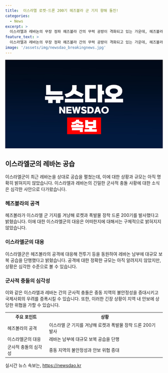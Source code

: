 ```yaml
---
title:  이스라엘 로켓·드론 200기 헤즈볼라 군 기지 향해 돌진!
categories:
  - News
excerpt: >
  이스라엘과 레바논의 무장 정파 헤즈볼라 간의 무력 공방이 격화되고 있는 가운데, 헤즈볼라가 이스라엘 북부의 군 기지를 겨냥해 로켓과 폭발물 장착 드론 200기를 발사했다고 발표했다. 이에 대응하여 이스라엘군은 레바논 남부에 대규모 보복 공습을 단행하며 다수의 로켓 발사대를 파괴했다고 밝혔다. 최근에도 하마스 최고위급 지휘관이 사망한 이후 헤즈볼라가 무력 대응 수위를 높이고 있음을 알 수 있다.
feature_text: >
  이스라엘과 레바논의 무장 정파 헤즈볼라 간의 무력 공방이 격화되고 있는 가운데, 헤즈볼라가 이스라엘 북부의 군 기지를 겨냥해 로켓과 폭발물 장착 드론 200기를 발사했다고 발표했다. 이에 대응하여 이스라엘군은 레바논 남부에 대규모 보복 공습을 단행하며 다수의 로켓 발사대를 파괴했다고 밝혔다. 최근에도 하마스 최고위급 지휘관이 사망한 이후 헤즈볼라가 무력 대응 수위를 높이고 있음을 알 수 있다.
image: '/assets/img/newsdao_breakingnews.jpg'
---
```


<p><img src="/assets/img/newsdao_breakingnews.jpg" alt="firstkoreanews 속보" /></p>

<h2 data-ke-size="size26">이스라엘군의 레바논 공습</h2>

<p data-ke-size="size16">이스라엘군이 최근 레바논을 상대로 공습을 펼쳤는데, 이에 대한 상황과 규모는 아직 명확히 밝혀지지 않았습니다. 이스라엘과 레바논의 긴밀한 군사적 충돌 사황에 대한 소식은 심각한 사안으로 다가왔습니다.</p>

<h3>헤즈볼라의 공격</h3>

<p data-ke-size="size16">헤즈볼라가 이스라엘 군 기지를 겨냥해 로켓과 폭발물 장착 드론 200기를 발사했다고 밝혔습니다. 이에 대한 이스라엘군의 대응은 어떠한지에 대해서는 구체적으로 밝혀지지 않았습니다.</p>

<h3>이스라엘군의 대응</h3>

<p data-ke-size="size16">이스라엘군은 헤즈볼라의 공격에 대응해 전투기 등을 동원하여 레바논 남부에 대규모 보복 공습을 단행했다고 밝혔습니다. 공격에 대한 정확한 규모는 아직 알려지지 않았지만, 상황은 심각한 수준으로 볼 수 있습니다.</p>

<h3>군사적 충돌의 심각성</h3>

<p data-ke-size="size16">이와 같은 이스라엘과 레바논 간의 군사적 충돌은 중동 지역의 불안정성을 증대시키고 국제사회의 우려를 증폭시킬 수 있습니다. 또한, 이러한 긴장 상황이 지역 내 안보에 상당한 위협을 가할 수 있습니다.</p>

<table>
    <tr>
        <th>주요 포인트</th>
        <th>상황</th>
    </tr>
    <tr>
        <td>헤즈볼라의 공격</td>
        <td>이스라엘 군 기지를 겨냥해 로켓과 폭발물 장착 드론 200기 발사</td>
    </tr>
    <tr>
        <td>이스라엘군의 대응</td>
        <td>레바논 남부에 대규모 보복 공습을 단행</td>
    </tr>
    <tr>
        <td>군사적 충돌의 심각성</td>
        <td>중동 지역의 불안정성과 안보 위협 증대</td>
    </tr>
</table>
실시간 뉴스 속보는, <a href="https://newsdao.kr" rel="dofollow">https://newsdao.kr</a>


